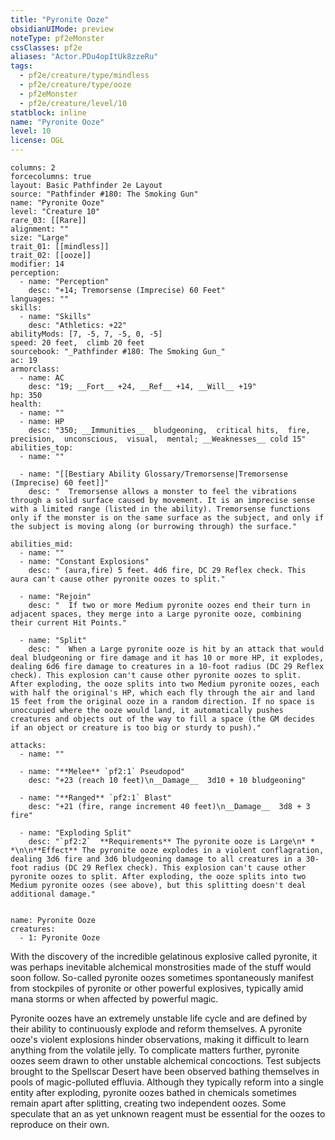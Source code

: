 ```yaml
---
title: "Pyronite Ooze"
obsidianUIMode: preview
noteType: pf2eMonster
cssClasses: pf2e
aliases: "Actor.PDu4opItUk8zzeRu" 
tags:
  - pf2e/creature/type/mindless
  - pf2e/creature/type/ooze
  - pf2eMonster
  - pf2e/creature/level/10
statblock: inline
name: "Pyronite Ooze"
level: 10
license: OGL
---
```


```statblock
columns: 2
forcecolumns: true
layout: Basic Pathfinder 2e Layout
source: "Pathfinder #180: The Smoking Gun"
name: "Pyronite Ooze"
level: "Creature 10"
rare_03: [[Rare]]
alignment: ""
size: "Large"
trait_01: [[mindless]]
trait_02: [[ooze]]
modifier: 14
perception:
  - name: "Perception"
    desc: "+14; Tremorsense (Imprecise) 60 Feet"
languages: ""
skills:
  - name: "Skills"
    desc: "Athletics: +22"
abilityMods: [7, -5, 7, -5, 0, -5]
speed: 20 feet,  climb 20 feet
sourcebook: "_Pathfinder #180: The Smoking Gun_"
ac: 19
armorclass:
  - name: AC
    desc: "19; __Fort__ +24, __Ref__ +14, __Will__ +19"
hp: 350
health:
  - name: ""
  - name: HP
    desc: "350; __Immunities__  bludgeoning,  critical hits,  fire,  precision,  unconscious,  visual,  mental; __Weaknesses__ cold 15"
abilities_top:
  - name: ""

  - name: "[[Bestiary Ability Glossary/Tremorsense|Tremorsense (Imprecise) 60 feet]]"
    desc: "  Tremorsense allows a monster to feel the vibrations through a solid surface caused by movement. It is an imprecise sense with a limited range (listed in the ability). Tremorsense functions only if the monster is on the same surface as the subject, and only if the subject is moving along (or burrowing through) the surface."

abilities_mid:
  - name: ""
  - name: "Constant Explosions"
    desc: " (aura,fire) 5 feet. 4d6 fire, DC 29 Reflex check. This aura can't cause other pyronite oozes to split."

  - name: "Rejoin"
    desc: "  If two or more Medium pyronite oozes end their turn in adjacent spaces, they merge into a Large pyronite ooze, combining their current Hit Points."

  - name: "Split"
    desc: "  When a Large pyronite ooze is hit by an attack that would deal bludgeoning or fire damage and it has 10 or more HP, it explodes, dealing 6d6 fire damage to creatures in a 10-foot radius (DC 29 Reflex check). This explosion can't cause other pyronite oozes to split. After exploding, the ooze splits into two Medium pyronite oozes, each with half the original's HP, which each fly through the air and land 15 feet from the original ooze in a random direction. If no space is unoccupied where the ooze would land, it automatically pushes creatures and objects out of the way to fill a space (the GM decides if an object or creature is too big or sturdy to push)."

attacks:
  - name: ""

  - name: "**Melee** `pf2:1` Pseudopod"
    desc: "+23 (reach 10 feet)\n__Damage__  3d10 + 10 bludgeoning"

  - name: "**Ranged** `pf2:1` Blast"
    desc: "+21 (fire, range increment 40 feet)\n__Damage__  3d8 + 3 fire"

  - name: "Exploding Split"
    desc: "`pf2:2`  **Requirements** The pyronite ooze is Large\n* * *\n\n**Effect** The pyronite ooze explodes in a violent conflagration, dealing 3d6 fire and 3d6 bludgeoning damage to all creatures in a 30-foot radius (DC 29 Reflex check). This explosion can't cause other pyronite oozes to split. After exploding, the ooze splits into two Medium pyronite oozes (see above), but this splitting doesn't deal additional damage."
 
```

```encounter-table
name: Pyronite Ooze
creatures:
  - 1: Pyronite Ooze
```



With the discovery of the incredible gelatinous explosive called pyronite, it was perhaps inevitable alchemical monstrosities made of the stuff would soon follow. So-called pyronite oozes sometimes spontaneously manifest from stockpiles of pyronite or other powerful explosives, typically amid mana storms or when affected by powerful magic.

Pyronite oozes have an extremely unstable life cycle and are defined by their ability to continuously explode and reform themselves. A pyronite ooze's violent explosions hinder observations, making it difficult to learn anything from the volatile jelly. To complicate matters further, pyronite oozes seem drawn to other unstable alchemical concoctions. Test subjects brought to the Spellscar Desert have been observed bathing themselves in pools of magic-polluted effluvia. Although they typically reform into a single entity after exploding, pyronite oozes bathed in chemicals sometimes remain apart after splitting, creating two independent oozes. Some speculate that an as yet unknown reagent must be essential for the oozes to reproduce on their own.
